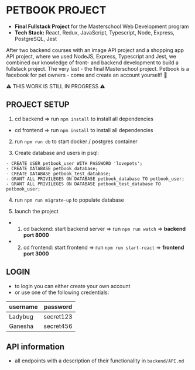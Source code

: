 # PETBOOK PROJECT

- **Final Fullstack Project** for the Masterschool Web Development program
- **Tech Stack:** React, Redux, JavaScript, Typescript, Node, Express, PostgreSQL, Jest

After two backend courses with an image API project and a shopping app API project, where we used NodeJS, Express, Typescript and Jest, we combined our knowledge of front- and backend development to build a fullstack project. The very last - the final Masterschool project. Petbook is a facebook for pet owners - come and create an account yourself! 🐹

⚠ THIS WORK IS STILL IN PROGRESS ⚠

## PROJECT SETUP

1. cd backend => run `npm install` to install all dependencies

- cd frontend => run `npm install` to install all dependencies

2. run `npm run db` to start docker / postgres container

3. Create database and users in psql:

```
- CREATE USER petbook_user WITH PASSWORD 'lovepets';
- CREATE DATABASE petbook_database;
- CREATE DATABASE petbook_test_database;
- GRANT ALL PRIVILEGES ON DATABASE petbook_database TO petbook_user;
- GRANT ALL PRIVILEGES ON DATABASE petbook_test_database TO petbook_user;
```

4. run `npm run migrate-up` to populate database

5. launch the project

- 1. cd backend: start backend server => run `npm run watch` => **backend port 8000**
- 2. cd frontend: start frontend => run `npm run start-react` => **frontend port 3000**

## LOGIN

- to login you can either create your own account
- or use one of the following credentials:

| **username** | **password** |
| ------------ | ------------ |
| Ladybug      | secret123    |
| Ganesha      | secret456    |

## API information

- all endpoints with a description of their functionality in `backend/API.md`
